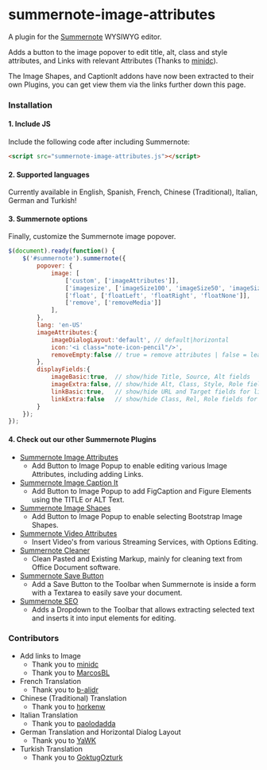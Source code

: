 # summernote-image-attributes
A plugin for the [Summernote](https://github.com/summernote/summernote/) WYSIWYG editor.

Adds a button to the image popover to edit title, alt, class and style attributes, and Links with relevant Attributes (Thanks to [minidc](https://github.com/ninidc)).

The Image Shapes, and CaptionIt addons have now been extracted to their own Plugins, you can get view them via the links further down this page.

### Installation

#### 1. Include JS

Include the following code after including Summernote:

```html
<script src="summernote-image-attributes.js"></script>
```

#### 2. Supported languages
Currently available in English, Spanish, French, Chinese (Traditional), Italian, German and Turkish!

#### 3. Summernote options
Finally, customize the Summernote image popover.

```javascript
$(document).ready(function() {
    $('#summernote').summernote({
        popover: {
            image: [
                ['custom', ['imageAttributes']],
                ['imagesize', ['imageSize100', 'imageSize50', 'imageSize25']],
                ['float', ['floatLeft', 'floatRight', 'floatNone']],
                ['remove', ['removeMedia']]
            ],
        },
        lang: 'en-US'
        imageAttributes:{
            imageDialogLayout:'default', // default|horizontal
            icon:'<i class="note-icon-pencil"/>',
            removeEmpty:false // true = remove attributes | false = leave empty if present
        },
        displayFields:{
            imageBasic:true,  // show/hide Title, Source, Alt fields
            imageExtra:false, // show/hide Alt, Class, Style, Role fields
            linkBasic:true,   // show/hide URL and Target fields for link
            linkExtra:false   // show/hide Class, Rel, Role fields for link
        }
    });
});
```

#### 4. Check out our other Summernote Plugins
- [Summernote Image Attributes](https://github.com/StudioJunkyard/summernote-image-attributes)
  - Add Button to Image Popup to enable editing various Image Attributes, including adding Links.
- [Summernote Image Caption It](https://github.com/StudioJunkyard/summernote-image-captionit)
  - Add Button to Image Popup to add FigCaption and Figure Elements using the TITLE or ALT Text.
- [Summernote Image Shapes](https://github.com/StudioJunkyard/summernote-image-shapes)
  - Add Button to Image Popup to enable selecting Bootstrap Image Shapes.
- [Summernote Video Attributes](https://github.com/StudioJunkyard/summernote-video-attributes)
  - Insert Video's from various Streaming Services, with Options Editing.
- [Summernote Cleaner](https://github.com/StudioJunkyard/summernote-cleaner)
  - Clean Pasted and Existing Markup, mainly for cleaning text from Office Document software.
- [Summernote Save Button](https://github.com/StudioJunkyard/summernote-save-button)
  - Add a Save Button to the Toolbar when Summernote is inside a form with a Textarea to easily save your document.
- [Summernote SEO](https://github.com/StudioJunkyard/summernote-seo)
  - Adds a Dropdown to the Toolbar that allows extracting selected text and inserts it into input elements for editing.

  

### Contributors
- Add links to Image
  - Thank you to [minidc](https://github.com/ninidc)
  - Thank you to [MarcosBL](https://github.com/MarcosBL)
- French Translation
  - Thank you to [b-alidr](https://github.com/b-alidra)
- Chinese (Traditional) Translation
  - Thank you to [horkenw](https://github.com/horkenw)
- Italian Translation
  - Thank you to [paolodadda](https://github.com/paolodadda)
- German Translation and Horizontal Dialog Layout
  - Thank you to [YaWK](https://github.com/YaWK)
- Turkish Translation
  - Thank you to [GoktugOzturk](https://github.com/GoktugOzturk)
